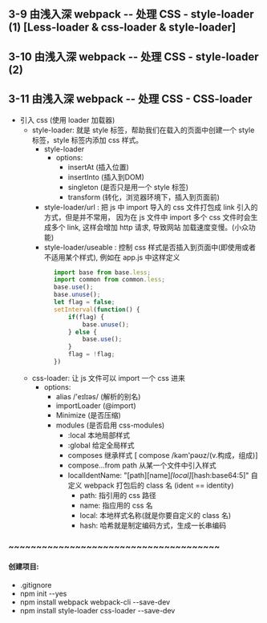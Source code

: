 ## 3-9 由浅入深 webpack -- 处理 CSS - style-loader (1)  [Less-loader & css-loader & style-loader]
## 3-10 由浅入深 webpack -- 处理 CSS - style-loader (2)
## 3-11 由浅入深 webpack -- 处理 CSS - CSS-loader 


- 引入 css (使用 loader 加载器)
    + style-loader: 就是 style 标签，帮助我们在载入的页面中创建一个 style 标签，style 标签内添加 css 样式。
        - style-loader
            + options: 
                - insertAt (插入位置)
                - insertInto (插入到DOM)
                - singleton (是否只是用一个 style 标签)
                - transform (转化，浏览器环境下，插入到页面前)
        - style-loader/url : 把 js 中 import 导入的 css 文件打包成 link 引入的方式，但是并不常用，
            因为在 js 文件中 import 多个 css 文件时会生成多个 link, 这样会增加 http 请求, 导致网站
            加载速度变慢。(小众功能)
        - style-loader/useable : 控制 css 样式是否插入到页面中(即使用或者不适用某个样式), 例如在 app.js 中这样定义
        ```javascript
              import base from base.less;
              import common from common.less;
              base.use();
              base.unuse();
              let flag = false;
              setInterval(function() {
                  if(flag) {
                      base.unuse();
                  } else {
                      base.use();
                  }
                  flag = !flag;
              })
        ```
    + css-loader: 让 js 文件可以 import 一个 css 进来 
        - options: 
            + alias  /'eɪlɪəs/  (解析的别名)
            + importLoader (@import)
            + Minimize (是否压缩)
            + modules (是否启用 css-modules)
                - :local    本地局部样式
                - :global   给定全局样式
                - composes  继承样式  [ compose /kəm'pəʊz/(v.构成，组成)]
                - compose...from path  从某一个文件中引入样式
                - localIdentName: "[path][name]_[local]_[hash:base64:5]"
                   自定义 webpack 打包后的 class 名 (ident == identity)
                   + path: 指引用的 css 路径
                   + name: 指应用的 css 名
                   + local: 本地样式名称(就是你要自定义的 class 名)
                   + hash: 哈希就是制定编码方式，生成一长串编码

### ~~~~~~~~~~~~~~~~~~~~~~~~~~~~~~~~~~~~~~
#### 创建项目:
+ .gitignore
+ npm init --yes
+ npm install webpack webpack-cli --save-dev
+ npm install style-loader css-loader --save-dev

